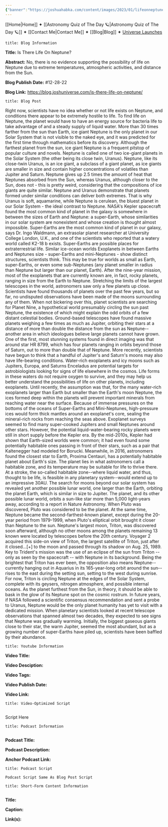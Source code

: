 ```yaml
---
{"banner":"https://joshuahabka.com/content/images/2023/01/lifeonneptune-2--1-.webp","banner_x":0.5,"dg-publish":true,"permalink":"/blog/is-there-life-on-neptune/","dgPassFrontmatter":true,"noteIcon":"","created":"","updated":""}
---
```




<div class="transclusion internal-embed is-loaded"><div class="markdown-embed">



[[Home\|Home]] ✦ [[Astronomy Quiz of The Day 🪐\|Astronomy Quiz of The Day 🪐]] ✦ [[Contact Me\|Contact Me]] ✦ [[Blog\|Blog]] ✦ [Universe Launches](https://stardashusa.com/)


</div></div>


```ad-info
title: Blog Information
```

**Title:** Is There Life On Neptune?

**Abstract:** No, there is no evidence supporting the possibility of life on Neptune due to extreme temperatures, atmospheric activities, and distance from the Sun.

**Blog Publish Date:** #12-28-22

**Blog Link:** https://blog.joshuniverse.com/is-there-life-on-neptune/

```ad-abstract
title: Blog Post
```

Right now, scientists have no idea whether or not life exists on Neptune, and conditions there appear to be extremely hostile to life. To find life on Neptune, the planet would have to have an energy source for bacteria life to take advantage of and a steady supply of liquid water.
More than 30 times farther from the sun than Earth, ice giant Neptune is the only planet in our Solar System that is not visible to the naked eye, and it was predicted for the first time through mathematics before its discovery. Although the farthest planet from the sun, ice giant Neptune is a frequent pitstop of popular culture and novels. Neptune is called one of two ice-giant planets in the Solar System (the other being its close twin, Uranus).
Neptune, like its close-twin Uranus, is an ice giant, a subclass of a giant planet, as ice giants are smaller in size and contain higher concentrations of volatiles than Jupiter and Saturn. Neptune gives up 2.5 times the amount of heat that Neptunes absorbed from the Sun, whereas Uranus, although closer to the Sun, does not - this is pretty weird, considering that the compositions of ice giants are quite similar. Neptune and Uranus demonstrate that planets formed under similar conditions can deliver both extremes.
That is why Uranus is soft, aquamarine, while Neptune is cerulean, the bluest planet in our Solar System - the ideal contrast to Neptune. NASA's Kepler spacecraft found the most common kind of planet in the galaxy is somewhere in between the sizes of Earth and Neptune: a super-Earth, whose similarities in our solar system are nonexistent and whose creation is thought almost impossible. Super-Earths are the most common kind of planet in our galaxy, says Dr. Ingo Waldmann, an extrasolar planet researcher at University College London, U.K., and one of the scientists who reported that a watery world called K2-18 b exists. Super-Earths are possible places for extraterrestrial life.
Similar ice-ocean worlds Exoplanets in between Earths and Neptunes size - super-Earths and mini-Neptunes - show distinct structures, scientists think. This may be true for worlds as small as Earth, super-Earths, or even some sub-Neptunes (any planet smaller in radius than Neptune but larger than our planet, Earth). After the nine-year mission, most of the exoplanets that are currently known are, in fact, rocky planets, ranging in size from the Earth to Neptune.
Stretching the limits of the largest telescopes in the world, astronomers saw only a few planets up close. Scientists have found thousands of planets over the past few years, but so far, no undisputed observations have been made of the moons surrounding any of them.
When not bickering over this, planet scientists are searching for Planet Nine, a hypothetical world presumably circling the sun past Neptune, the existence of which might explain the odd orbits of a few distant celestial bodies. Ground-based telescopes have found massive planets weighing a few times as much as Jupiter, orbiting their stars at a distance of more than double the distance from the sun as Neptune--another area in which ideologues believe large planets cannot have grown. One of the first, most stunning systems found in direct imaging was that around star HR 8799, which has four planets ranging in orbits beyond those of Saturn, out to more than double that of Neptune.
More recently, scientists have begun to think that a handful of Jupiter's and Saturn's moons may also have life-bearing conditions. Water-rich exoplanets and icy moons such as Jupiters, Europa, and Saturns Enceladus are potential targets for astrobiologists looking for signs of life elsewhere in the cosmos.
Life forms in these waters do not require oxygen to survive, and they may help us better understand the possibilities of life on other planets, including exoplanets. Until recently, the assumption was that, for the many water-rich exoplanets larger than Earth but smaller than the Earth's moon Neptune, the ices formed deep within the planets will prevent important minerals from reaching water near the surface. Because of immense pressures on the bottoms of the oceans of Super-Earths and Mini-Neptunes, high-pressure ices would form thick mantles around an exoplanet's core, sealing the mineral-rich rocks from reaching the seas above.
Exoplanet surveys seemed to find many super-cooked Jupiters and small Neptunes around other stars. However, the potential liquid-water-bearing rocky planets were still in short supply before the Kepler era. By the mid-2010s, Kepler had shown that Earth-sized worlds were common; it had even found some potentially habitable ones passing in front of their stars, such as a pair that Kaltenegger had modeled for Borucki. Meanwhile, in 2016, astronomers found the closest star to Earth, Proxima Centauri, has a potentially habitable planet about Earth's size.
The planet lies in what astronomers call a habitable zone, and its temperature may be suitable for life to thrive there. At a stroke, the so-called habitable zone--where liquid water, and thus, thought to be life, is feasible in any planetary system--would extend up to an impressive 30AU. The search for moons beyond our solar system has revealed yet another possible lunar world, one larger than the Earth, orbiting the planet Earth, which is similar in size to Jupiter.
The planet, and its other possible lunar world, orbits a sun-like star more than 5,000 light-years away, according to a report in Nature Astronomy. When Pluto was discovered, Pluto was considered to be the planet. At the same time, Neptune became the second-farthest-known planet, except during the 20-year period from 1979-1999, when Pluto's elliptical orbit brought it closer than Neptune to the sun. Neptune's largest moon, Triton, was discovered soon afterward, although no other moons among the planets remaining 13 known were located by telescopes before the 20th century.
Voyager 2 acquired this side-on view of Triton, the largest satellite of Triton, just after it closed...[+] to the moon and passed through its shadow on Aug. 25, 1989. Key to Trident's mission was the use of an eclipse of the sun from Triton -- only as seen by the spacecraft -- with Neptune in its background. Being the brightest that Triton has ever been, the opposition also means Neptune--currently hanging out in Aquarius in its 165-year-long orbit around the sun--rises to the east during the setting sun, setting to the west during sunrise.
For now, Triton is circling Neptune at the edges of the Solar System, complete with its geysers, nitrogen atmosphere, and possible internal oceans. As the planet furthest from the Sun, in theory, it should be able to bask in the glow of its Neptune spot on the cosmic rostrum. In future years, if NASA followed a scientific consensus recommendation and sent a probe to Uranus, Neptune would be the only planet humanity has yet to visit with a dedicated mission.
When planetary scientists looked at recent telescope observations that spanned almost two decades, they expected to see signs that Neptune was gradually warming. Initially, the biggest gaseous giants close to their star, the warm Jupiter, seemed the most abundant, but as a growing number of super-Earths have piled up, scientists have been baffled by their abundance.

```ad-info
title: Youtube Information
```

**Video Title:**

**Video Desciption:**

**Video Tags:**

**Video Publish Date:**

**Video Link:**

```ad-abstract
title: Video-Optimized Script


```

Script Here

```ad-info
title: Podcast Information


```

**Podcast Title:**

**Podcast Description:**

**Anchor Podcast Link:**

```ad-info
title: Podcast Script

Podcast Script Same As Blog Post Script

```


```ad-info
title: Short-Form Content Information


```

**Title:**

**Caption:**

**Link(s):**

